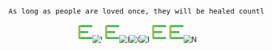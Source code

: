 <pre align="center">
As long as people are loved once, they will be healed countless times.
</pre>

<p align="center">
  <!-- 绿色系字母SVG（实际使用时替换为你的SVG文件链接） -->
  <img src="./images/E.svg" width="40" alt="E" style="margin: 0 -5px;">
  <img src="./images/V.svg" width="40" alt="V" style="margin: 0 -5px;">
  <img src="./images/E.svg" width="40" alt="E" style="margin: 0 -5px;">
  <img src="./images/R.svg" width="40" alt="R" style="margin: 0 -5px;">
  <img src="./images/G.svg" width="40" alt="G" style="margin: 0 -5px;">
  <img src="./images/R.svg" width="40" alt="R" style="margin: 0 -5px;">
  <img src="./images/E.svg" width="40" alt="E" style="margin: 0 -5px;">
  <img src="./images/E.svg" width="40" alt="E" style="margin: 0 -5px;">
  <img src="./images/N.svg" width="40" alt="N" style="margin: 0 -5px;">
</p>
